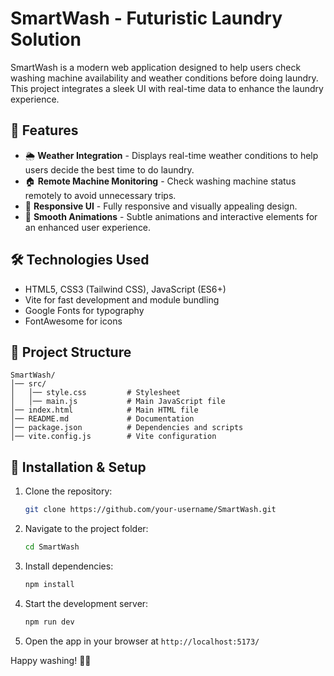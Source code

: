 # SmartWash - Futuristic Laundry Solution

SmartWash is a modern web application designed to help users check washing machine availability and weather conditions before doing laundry. This project integrates a sleek UI with real-time data to enhance the laundry experience.

## 🚀 Features

- 🌦️ **Weather Integration** - Displays real-time weather conditions to help users decide the best time to do laundry.
- 🏠 **Remote Machine Monitoring** - Check washing machine status remotely to avoid unnecessary trips.
- 📱 **Responsive UI** - Fully responsive and visually appealing design.
- 🎨 **Smooth Animations** - Subtle animations and interactive elements for an enhanced user experience.

## 🛠️ Technologies Used

- HTML5, CSS3 (Tailwind CSS), JavaScript (ES6+)
- Vite for fast development and module bundling
- Google Fonts for typography
- FontAwesome for icons

## 📂 Project Structure

```
SmartWash/
│── src/
│   │── style.css         # Stylesheet
│   │── main.js           # Main JavaScript file
│── index.html            # Main HTML file
│── README.md             # Documentation
│── package.json          # Dependencies and scripts
│── vite.config.js        # Vite configuration
```

## 🔧 Installation & Setup

1. Clone the repository:
   ```sh
   git clone https://github.com/your-username/SmartWash.git
   ```

2. Navigate to the project folder:
   ```sh
   cd SmartWash
   ```

3. Install dependencies:
   ```sh
   npm install
   ```

4. Start the development server:
   ```sh
   npm run dev
   ```

5. Open the app in your browser at `http://localhost:5173/`


Happy washing! 🧼✨

